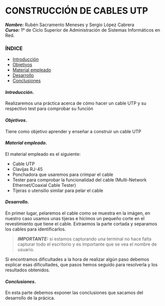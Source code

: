 # CONSTRUCCIÓN DE CABLES UTP
***Nombre:*** Rubén Sacramento Meneses y Sergio López Cabrera <br>
***Curso:*** 1º de Ciclo Superior de Administración de Sistemas Informáticos en Red.<br>

### ÍNDICE

+ [Introducción](#id1)
+ [Objetivos](#id2)
+ [Material empleado](#id3)
+ [Desarrollo](#id4)
+ [Conclusiones](#id5)


#### ***Introducción***. <a name="id1"></a>

Realizaremos una práctica acerca de cómo hacer un cable UTP y su respectivo test para comprobar su función

#### ***Objetivos***. <a name="id2"></a>

Tiene como objetivo aprender y enseñar a construir un cable UTP

#### ***Material empleado***. <a name="id3"></a>

El material empleado es el siguiente:
<ul>
  <li>Cable UTP</li>
  <li>Clavijas RJ-45</li>
  <li>Ponchadora que usaremos para crimpar el cable</li>
  <li>Tester para comprobar la funcionalidad del cable (Multi-Network Ethernet/Coaxial Cable Tester)</li>
  <li>Tijeras o utensilio similar para pelar el cable</li>
</ul>

#### ***Desarrollo***. <a name="id4"></a>

En primer lugar, pelaremos el cable como se muestra en la imágen, en nuestro caso usamos unas tijeras e hicimos un pequeño corte en el revestimiento que tiene el cable. Extraemos la parte cortada y separamos los cables para identificarlos.



> ***IMPORTANTE:*** si estamos capturando una terminal no hace falta capturar todo el escritorio y es importante que se vea el nombre de usuario.

Si encontramos dificultades a la hora de realizar algún paso debemos explicar esas dificultades, que pasos hemos seguido para resolverla y los resultados obtenidos.

#### ***Conclusiones***. <a name="id5"></a>

En esta parte debemos exponer las conclusiones que sacamos del desarrollo de la prácica.
